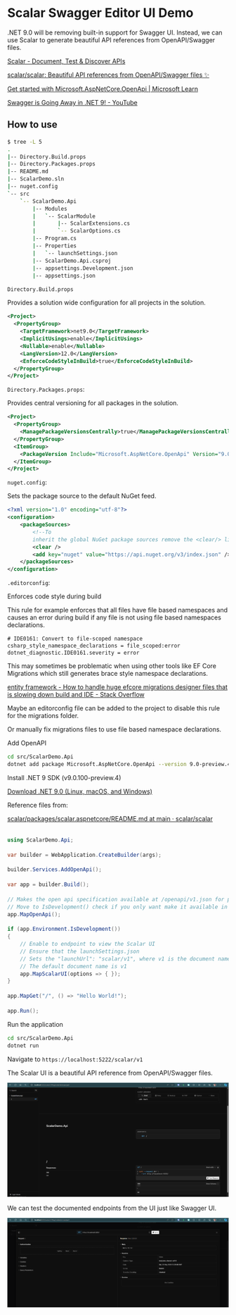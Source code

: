 # Scalar Swagger Editor UI Demo

.NET 9.0 will be removing built-in support for Swagger UI. Instead, we can use Scalar to generate beautiful API references from OpenAPI/Swagger files.

[Scalar - Document, Test & Discover APIs](https://scalar.com/)

[scalar/scalar: Beautiful API references from OpenAPI/Swagger files ✨](https://github.com/ScalaR/ScalaR)

[Get started with Microsoft.AspNetCore.OpenApi | Microsoft Learn](https://learn.microsoft.com/en-us/aspnet/core/fundamentals/minimal-apis/aspnetcore-openapi?view=aspnetcore-9.0&tabs=visual-studio#using-scalar-for-interactive-api-documentation)

[Swagger is Going Away in .NET 9! - YouTube](https://www.youtube.com/watch?v=8xEkVmqlr4I&sttick=0)

## How to use

```sh
$ tree -L 5
.
|-- Directory.Build.props
|-- Directory.Packages.props
|-- README.md
|-- ScalarDemo.sln
|-- nuget.config
`-- src
    `-- ScalarDemo.Api
        |-- Modules
        |   `-- ScalarModule
        |       |-- ScalarExtensions.cs
        |       `-- ScalarOptions.cs
        |-- Program.cs
        |-- Properties
        |   `-- launchSettings.json
        |-- ScalarDemo.Api.csproj
        |-- appsettings.Development.json
        |-- appsettings.json
```

`Directory.Build.props`

Provides a solution wide configuration for all projects in the solution.

```xml
<Project>
  <PropertyGroup>
    <TargetFramework>net9.0</TargetFramework>
    <ImplicitUsings>enable</ImplicitUsings>
    <Nullable>enable</Nullable>
    <LangVersion>12.0</LangVersion>
    <EnforceCodeStyleInBuild>true</EnforceCodeStyleInBuild>
  </PropertyGroup>
</Project>
```

`Directory.Packages.props`:

Provides central versioning for all packages in the solution.

```xml
<Project>
  <PropertyGroup>
    <ManagePackageVersionsCentrally>true</ManagePackageVersionsCentrally>
  </PropertyGroup>
  <ItemGroup>
    <PackageVersion Include="Microsoft.AspNetCore.OpenApi" Version="9.0-preview.4.24267.6" />
  </ItemGroup>
</Project>
```

`nuget.config`:

Sets the package source to the default NuGet feed.

```xml
<?xml version="1.0" encoding="utf-8"?>
<configuration>
    <packageSources>
        <!--To
        inherit the global NuGet package sources remove the <clear/> line below -->
        <clear />
        <add key="nuget" value="https://api.nuget.org/v3/index.json" />
    </packageSources>
</configuration>
```

`.editorconfig`:

Enforces code style during build

This rule for example enforces that all files have file based namespaces and causes an error during build if any file is not using file based namespaces declarations.

```editorconfig
# IDE0161: Convert to file-scoped namespace
csharp_style_namespace_declarations = file_scoped:error
dotnet_diagnostic.IDE0161.severity = error
```

This may sometimes be problematic when using other tools like EF Core Migrations which still generates brace style namespace declarations.

[entity framework - How to handle huge efcore migrations designer files that is slowing down build and IDE - Stack Overflow](https://stackoverflow.com/questions/52627277/how-to-handle-huge-efcore-migrations-designer-files-that-is-slowing-down-build-a)

Maybe an editorconfig file can be added to the project to disable this rule for the migrations folder.

Or manually fix migrations files to use file based namespace declarations.

Add OpenAPI

```sh
cd src/ScalarDemo.Api
dotnet add package Microsoft.AspNetCore.OpenApi --version 9.0-preview.4.24267.6
```

Install .NET 9 SDK (v9.0.100-preview.4)

[Download .NET 9.0 (Linux, macOS, and Windows)](https://dotnet.microsoft.com/en-us/download/dotnet/9.0)

Reference files from:

[scalar/packages/scalar.aspnetcore/README.md at main · scalar/scalar](https://github.com/scalar/scalar/blob/main/packages/scalar.aspnetcore/README.md)

```csharp

using ScalarDemo.Api;

var builder = WebApplication.CreateBuilder(args);

builder.Services.AddOpenApi();

var app = builder.Build();

// Makes the open api specification available at /openapi/v1.json for production 
// Move to IsDevelopment() check if you only want make it available in development
app.MapOpenApi(); 

if (app.Environment.IsDevelopment())
{
    // Enable to endpoint to view the Scalar UI
    // Ensure that the launchSettings.json 
    // Sets the "launchUrl": "scalar/v1", where v1 is the document name    
    // The default document name is v1
    app.MapScalarUI(options => { });
}

app.MapGet("/", () => "Hello World!");

app.Run();
```

Run the application

```sh
cd src/ScalarDemo.Api
dotnet run
```

Navigate to `https://localhost:5222/scalar/v1`

The Scalar UI is a beautiful API reference from OpenAPI/Swagger files.

!["Scalar UI"](./scalar-ui-screencap.png)

We can test the documented endpoints from the UI just like Swagger UI.

!["Scalar UI Get"](./scalar-ui-screencap-get.png)
